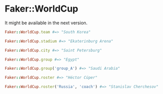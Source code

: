 # Faker::WorldCup

It might be available in the next version.

```ruby
Faker::WorldCup.team #=> "South Korea"

Faker::WorldCup.stadium #=> "Ekaterinburg Arena"

Faker::WorldCup.city #=> "Saint Petersburg"

Faker::WorldCup.group #=> "Egypt"

Faker::WorldCup.group('group_A') #=> "Saudi Arabia"

Faker::WorldCup.roster #=> "Héctor Cúper"

Faker::WorldCup.roster('Russia', 'coach') #=> "Stanislav Cherchesov"
```
